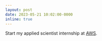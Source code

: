 ```yaml
---
layout: post
date: 2023-05-21 10:02:00-0000
inline: true
---
```


Start my applied scientist internship at [AWS](https://aws.amazon.com/).